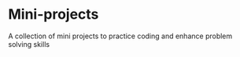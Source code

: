 # Mini-projects
A collection of mini projects to practice coding and enhance problem solving skills
